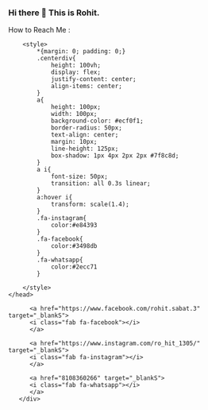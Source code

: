 ### Hi there 👋 This is Rohit.

How to Reach Me : 

<!DOCTYPE html>
<html>
    <head>
        <title>hello</title>
        <link rel="stylesheet" href="https://cdnjs.cloudflare.com/ajax/libs/font-awesome/6.0.0-beta3/css/all.min.css" integrity="sha512-Fo3rlrZj/k7ujTnHg4CGR2D7kSs0v4LLanw2qksYuRlEzO+tcaEPQogQ0KaoGN26/zrn20ImR1DfuLWnOo7aBA==" crossorigin="anonymous">

        <style>
            *{margin: 0; padding: 0;}
            .centerdiv{
                height: 100vh;
                display: flex;
                justify-content: center;
                align-items: center;
            }
            a{
                height: 100px;
                width: 100px;
                background-color: #ecf0f1;
                border-radius: 50px;
                text-align: center;
                margin: 10px;
                line-height: 125px;
                box-shadow: 1px 4px 2px 2px #7f8c8d;
            }
            a i{
                font-size: 50px;
                transition: all 0.3s linear;
            }
            a:hover i{
                transform: scale(1.4);
            }
            .fa-instagram{
                color:#e84393
            }
            .fa-facebook{
                color:#3498db
            }
            .fa-whatsapp{
                color:#2ecc71
            }

        </style>
    </head>
  <body>
      <div class="centerdiv">

          <a href="https://www.facebook.com/rohit.sabat.3" target="_blankS">
          <i class="fab fa-facebook"></i>
          </a>

          <a href="https://www.instagram.com/ro_hit_1305/" target="_blankS">
          <i class="fab fa-instagram"></i>
          </a>

          <a href="8108360266" target="_blankS">
          <i class="fab fa-whatsapp"></i>
          </a>
       </div> 
  </body>
</html>


